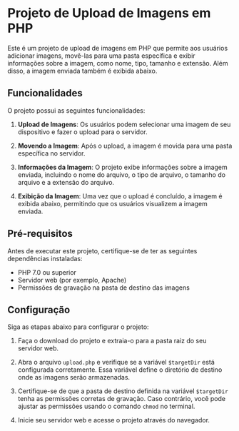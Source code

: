 
# Projeto de Upload de Imagens em PHP

Este é um projeto de upload de imagens em PHP que permite aos usuários adicionar imagens, movê-las para uma pasta específica e exibir informações sobre a imagem, como nome, tipo, tamanho e extensão. Além disso, a imagem enviada também é exibida abaixo.

## Funcionalidades

O projeto possui as seguintes funcionalidades:

1. **Upload de Imagens**: Os usuários podem selecionar uma imagem de seu dispositivo e fazer o upload para o servidor.

2. **Movendo a Imagem**: Após o upload, a imagem é movida para uma pasta específica no servidor.

3. **Informações da Imagem**: O projeto exibe informações sobre a imagem enviada, incluindo o nome do arquivo, o tipo de arquivo, o tamanho do arquivo e a extensão do arquivo.

4. **Exibição da Imagem**: Uma vez que o upload é concluído, a imagem é exibida abaixo, permitindo que os usuários visualizem a imagem enviada.

## Pré-requisitos

Antes de executar este projeto, certifique-se de ter as seguintes dependências instaladas:

- PHP 7.0 ou superior
- Servidor web (por exemplo, Apache)
- Permissões de gravação na pasta de destino das imagens

## Configuração

Siga as etapas abaixo para configurar o projeto:

1. Faça o download do projeto e extraia-o para a pasta raiz do seu servidor web.

2. Abra o arquivo `upload.php` e verifique se a variável `$targetDir` está configurada corretamente. Essa variável define o diretório de destino onde as imagens serão armazenadas.

3. Certifique-se de que a pasta de destino definida na variável `$targetDir` tenha as permissões corretas de gravação. Caso contrário, você pode ajustar as permissões usando o comando `chmod` no terminal.

4. Inicie seu servidor web e acesse o projeto através do navegador.
